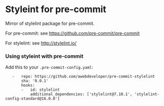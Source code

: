Styleint for pre-commit
========================

Mirror of stylelint package for pre-commit.

For pre-commit: see https://github.com/pre-commit/pre-commit

For stylelint: see http://stylelint.io/


### Using styleint with pre-commit

Add this to your `.pre-commit-config.yaml`:

```
   -   repo: https://github.com/awebdeveloper/pre-commit-stylelint
       sha: '0.0.1'
       hooks:
       -   id: stylelint
           additional_dependencies: ['stylelint@7.10.1', 'stylelint-config-standard@16.0.0']
 ```


